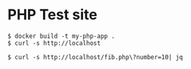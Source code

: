 PHP Test site
=============
```
$ docker build -t my-php-app . 
$ curl -s http://localhost

$ curl -s http://localhost/fib.php\?number=10| jq
```